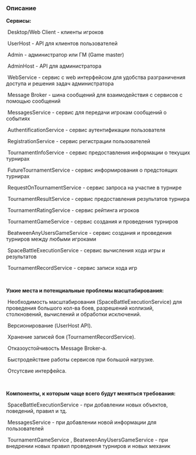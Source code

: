 ### 									**Описание**



**Сервисы:**

​	Desktop/Web Client - клиенты игроков

​	UserHost - API для клиентов пользователей

​	Admin - администратор или ГМ (Game master)

​	AdminHost - API для администратора

​	WebService - сервис с web интерфейсом для удобства разграничения доступа и решения задач администратора  

​	Message Broker - шина сообщений для взаимодействия с сервисов с помощью сообщений

​	MessagesService - сервис для передачи игрокам сообщений о событиях 

​	AuthentificationService - сервис аутентификации пользователя

​	RegistrationService - сервис регистрации пользователей

​	TournamentInfoService - сервис предоставления информации о текущих турнирах

​	FutureTournamentService - сервис информирования о предстоящих турнирах

​	RequestOnTournamentService - сервис запроса на участие в турнире

​	TournamentResultService - сервис предоставления результатов турнира

​	TournamentRatingService - сервис рейтинга игроков

​	TournamentGameService - сервис создания и проведения турниров

​	BeatweenAnyUsersGameService - сервис создания и проведения турниров между любыми игроками 

​	SpaceBattleExecutionService - сервис вычисления хода игры и результатов

​	TournamentRecordService - сервис записи хода игр

​	

**Узкие места и потенциальные проблемы масштабирования:**

​	Необходимость масштабирования (SpaceBattleExecutionService) для проведения большого кол-ва боев, разрешений коллизий, столкновений, вычислений и обработки исключений. 

​	Версионирование (UserHost API). 

​	Хранение записей боя (TournamentRecordService). 

​	Отказоустойчивость Message Broker-а.

​	Быстродействие работы сервисов при большой нагрузке.

​	Отсутсвие интерфейса.

​	

**Компоненты, к которым чаще всего будут меняться требования:**

​	SpaceBattleExecutionService - при добавлении новых объектов, поведений, правил и тд.

​	MessagesService - при добавлении новой информации для пользователей

​	TournamentGameService , BeatweenAnyUsersGameService - при внедрении новых правил проведения турниров и новых механик

​	

​	
